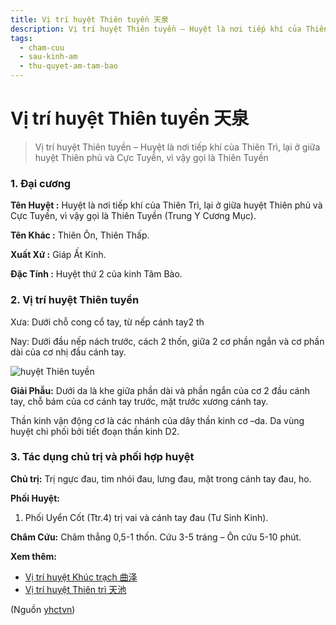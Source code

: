 ```yaml
---
title: Vị trí huyệt Thiên tuyền 天泉
description: Vị trí huyệt Thiên tuyền – Huyệt là nơi tiếp khí của Thiên Trì, lại ở giữa huyệt Thiên phủ và Cực Tuyền, vì vậy gọi là Thiên Tuyền
tags:
  - cham-cuu
  - sau-kinh-am
  - thu-quyet-am-tam-bao
---
```


# Vị trí huyệt Thiên tuyền 天泉 

> Vị trí huyệt Thiên tuyền – Huyệt là nơi tiếp khí của Thiên Trì, lại ở giữa huyệt Thiên phủ và Cực Tuyền, vì vậy gọi là Thiên Tuyền

### 1. Đại cương

**Tên Huyệt :** Huyệt là nơi tiếp khí của Thiên Trì, lại ở giữa huyệt Thiên phủ và Cực Tuyền, vì vậy gọi là Thiên Tuyền (Trung Y Cương Mục).

**Tên Khác :** Thiên Ôn, Thiên Thấp.

**Xuất Xứ :** Giáp Ất Kinh.

**Đặc Tính :** Huyệt thứ 2 của kinh Tâm Bào.

### 2. Vị trí huyệt Thiên tuyền

Xưa: Dưới chỗ cong cổ tay, từ nếp cánh tay2 th

Nay: Dưới đầu nếp nách trước, cách 2 thốn, giữa 2 cơ phần ngắn và cơ phần dài của cơ nhị đầu cánh tay.

![huyệt Thiên tuyền](/imgs/yhctvn/huyet-thien-tuyen-300x169.jpg)

**Giải Phẫu:** Dưới da là khe giữa phần dài và phần ngắn của cơ 2 đầu cánh tay, chỗ bám của cơ cánh tay trước, mặt trước xương cánh tay.

Thần kinh vận động cơ là các nhánh của dây thần kinh cơ –da. Da vùng huyệt chi phối bởi tiết đoạn thần kinh D2.

### 3. Tác dụng chủ trị và phối hợp huyệt

**Chủ trị:** Trị ngực đau, tim nhói đau, lưng đau, mặt trong cánh tay đau, ho.

**Phối Huyệt:**

1. Phối Uyển Cốt (Ttr.4) trị vai và cánh tay đau (Tư Sinh Kinh).

**Châm Cứu:** Châm thẳng 0,5-1 thốn. Cứu 3-5 tráng – Ôn cứu 5-10 phút.

**Xem thêm:**

* [Vị trí huyệt Khúc trạch 曲泽](/yhctvn/vi-tri-huyet-khuc-trach-%e6%9b%b2%e6%b3%bd/)
* [Vị trí huyệt Thiên trì 天池](/yhctvn/vi-tri-huyet-thien-tri-%e5%a4%a9%e6%b1%a0/)

(Nguồn <a href="https://yhctvn.com/vi-tri-huyet-thien-tuyen-天泉/" target="_blank">yhctvn</a>)
